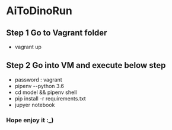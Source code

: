 # AiToDinoRun
## Step 1 Go to Vagrant folder
* vagrant up
## Step 2 Go into VM and execute below step
* password : vagrant
* pipenv --python 3.6
* cd model && pipenv shell
* pip install -r requirements.txt
* jupyer notebook

### Hope enjoy it :_)
